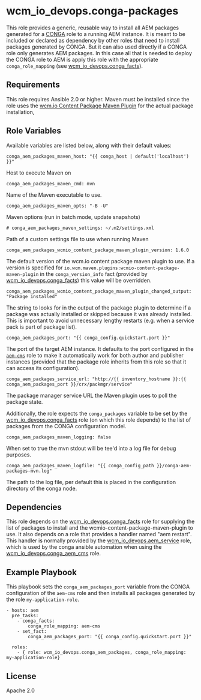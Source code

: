 # wcm_io_devops.conga-packages

This role provides a generic, reusable way to install all AEM packages generated for a [CONGA](http://devops.wcm.io/conga/) role to a running AEM instance. It is meant to be included or declared as dependency by other roles that need to install packages generated by CONGA. But it can also used directly if a CONGA role only generates AEM packages. In this case all that is needed to deploy the CONGA role to AEM is apply this role with the appropriate `conga_role_mapping` (see [wcm_io_devops.conga_facts](https://github.com/wcm-io-devops/ansible-conga-facts)).

## Requirements

This role requires Ansible 2.0 or higher. Maven must be installed since the role uses the [wcm.io Content Package Maven Plugin](http://wcm.io/tooling/maven/plugins/wcmio-content-package-maven-plugin/) for the actual package installation, 


## Role Variables

Available variables are listed below, along with their default values:

    conga_aem_packages_maven_host: "{{ conga_host | default('localhost') }}"

Host to execute Maven on

	conga_aem_packages_maven_cmd: mvn

Name of the Maven executable to use. 

    conga_aem_packages_maven_opts: "-B -U"

Maven options (run in batch mode, update snapshots)

    # conga_aem_packages_maven_settings: ~/.m2/settings.xml

Path of a custom settings file to use when running Maven

	conga_aem_packages_wcmio_content_package_maven_plugin_version: 1.6.0

The default version of the wcm.io content package maven plugin to use.
If a version is specified for `io.wcm.maven.plugins:wcmio-content-package-maven-plugin` in the `conga_version_info` fact (provided by [wcm_io_devops.conga_facts](https://github.com/wcm-io-devops/ansible-conga-facts)) this value will be overridden.

	conga_aem_packages_wcmio_content_package_maven_plugin_changed_output: "Package installed"

The string to looks for in the output of the package plugin to determine if a package was actually installed or skipped because it was already installed. This is important to avoid unnecessary lengthy restarts (e.g. when a service pack is part of package list).

	conga_aem_packages_port: "{{ conga_config.quickstart.port }}"

The port of the target AEM instance. It defaults to the port configured in the [`aem-cms`](https://github.com/wcm-io-devops/conga-aem-definitions/blob/develop/conga-aem-definitions/src/main/roles/aem-cms.yaml) role to make it automatically work for both author and publisher instances (provided that the package role inherits from this role so that it can access its configuration).

	conga_aem_packages_service_url: "http://{{ inventory_hostname }}:{{ conga_aem_packages_port }}/crx/packmgr/service"

The package manager service URL the Maven plugin uses to poll the package state.

Additionally, the role expects the `conga_packages` variable to be set by the [wcm_io_devops.conga_facts](https://github.com/wcm-io-devops/ansible-conga-facts) role (on which this role depends) to the list of packages from the CONGA configuration model.

    conga_aem_packages_maven_logging: false

When set to true the mvn stdout will be tee'd into a log file for debug purposes.

    conga_aem_packages_maven_logfile: "{{ conga_config_path }}/conga-aem-packages-mvn.log"

The path to the log file, per default this is placed in the configuration directory of the conga node.

## Dependencies

This role depends on the
[wcm_io_devops.conga_facts](https://github.com/wcm-io-devops/ansible-conga-facts) role
for supplying the list of packages to install and the wcmio-content-package-maven-plugin to use.
It also depends on a role that provides a handler named "aem restart". This handler is normally
provided by the [wcm_io_devops.aem_service](https://github.com/wcm-io-devops/ansible-aem-service)
role, which is used by the conga ansible automation when using the
[wcm_io_devops.conga_aem_cms](https://github.com/wcm-io-devops/ansible-conga-aem-cms) role.

## Example Playbook

This playbook sets the `conga_aem_packages_port`  variable from the CONGA configuration of the `aem-cms` role and then installs all packages generated by the role `my-application-role`.

	- hosts: aem
	  pre_tasks:
	    - conga_facts:
	        conga_role_mapping: aem-cms
	    - set_fact:
	        conga_aem_packages_port: "{{ conga_config.quickstart.port }}"
	
	  roles:
	    - { role: wcm_io_devops.conga_aem_packages, conga_role_mapping: my-application-role}

## License

Apache 2.0

